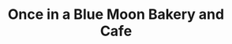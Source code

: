 ---
title: "Once in a Blue Moon Bakery and Cafe"
url: /cary/once-in-a-blue-moon-bakery-and-cafe/
shop: Bäckerei
---